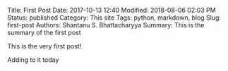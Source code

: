 Title: First Post
Date: 2017-10-13 12:40
Modified: 2018-08-06 02:03 PM
Status: published
Category: This site
Tags: python, markdown, blog
Slug: first-post
Authors: Shantanu S. Bhattacharyya
Summary: This is the summary of the first post

This is the very first post!

Adding to it today
